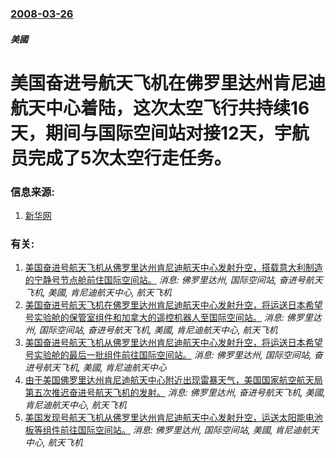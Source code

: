 ### [2008-03-26](/news/2008/03/26/index.md)

##### 美國
# 美国奋进号航天飞机在佛罗里达州肯尼迪航天中心着陆，这次太空飞行共持续16天，期间与国际空间站对接12天，宇航员完成了5次太空行走任务。




### 信息来源:

1. [新华网](http://news.xinhuanet.com/newscenter/2008-03/28/content_7870319.htm)

### 有关:

1. [ 美国奋进号航天飞机从佛罗里达州肯尼迪航天中心发射升空，搭载意大利制造的宁静号节点舱前住国际空间站。](/news/2010/02/8/美国奋进号航天飞机从佛罗里达州肯尼迪航天中心发射升空-搭载意大利制造的宁静号节点舱前住国际空间站.md) _消息: 佛罗里达州, 国际空间站, 奋进号航天飞机, 美國, 肯尼迪航天中心, 航天飞机_
2. [美国奋进号航天飞机在佛罗里达州肯尼迪航天中心发射升空，将运送日本希望号实验舱的保管室组件和加拿大的遥控机器人至国际空间站。](/news/2008/03/11/美国奋进号航天飞机在佛罗里达州肯尼迪航天中心发射升空-将运送日本希望号实验舱的保管室组件和加拿大的遥控机器人至国际空间站.md) _消息: 佛罗里达州, 国际空间站, 奋进号航天飞机, 美國, 肯尼迪航天中心, 航天飞机_
3. [美国奋进号航天飞机从佛罗里达州肯尼迪航天中心发射升空，将运送日本希望号实验舱的最后一批组件前往国际空间站。](/news/2009/07/15/美国奋进号航天飞机从佛罗里达州肯尼迪航天中心发射升空-将运送日本希望号实验舱的最后一批组件前往国际空间站.md) _消息: 佛罗里达州, 国际空间站, 奋进号航天飞机, 美國, 肯尼迪航天中心_
4. [由于美国佛罗里达州肯尼迪航天中心附近出现雷暴天气，美国国家航空航天局第五次推迟奋进号航天飞机的发射。](/news/2009/07/13/由于美国佛罗里达州肯尼迪航天中心附近出现雷暴天气-美国国家航空航天局第五次推迟奋进号航天飞机的发射.md) _消息: 佛罗里达州, 奋进号航天飞机, 美國, 肯尼迪航天中心, 航天飞机_
5. [美国发现号航天飞机从佛罗里达州肯尼迪航天中心发射升空，运送太阳能电池板等组件前往国际空间站。](/news/2009/03/15/美国发现号航天飞机从佛罗里达州肯尼迪航天中心发射升空-运送太阳能电池板等组件前往国际空间站.md) _消息: 佛罗里达州, 国际空间站, 美國, 肯尼迪航天中心, 航天飞机_
